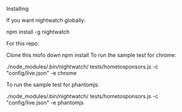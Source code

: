 Installing 

If you want nightwatch globally:

npm install -g nightwatch

For this repo:

Clone this mofo down
npm install
To run the sample test for chrome:

./node_modules/.bin/nightwatch/ tests/hometosponsors.js -c "config/live.json" -e chrome

To run the sample test for phantomjs:

./node_modules/.bin/nightwatch/ tests/hometosponsors.js -c "config/live.json" -e phantomjs
